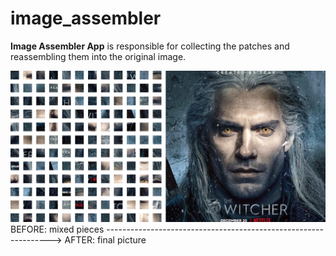 # image_assembler
**Image Assembler App** is responsible for collecting the patches and reassembling them into the original image.

![image_assembler Logo](images/demo_pic.jpg)
BEFORE: mixed pieces ----------------------------------------------------------------> AFTER: final picture
